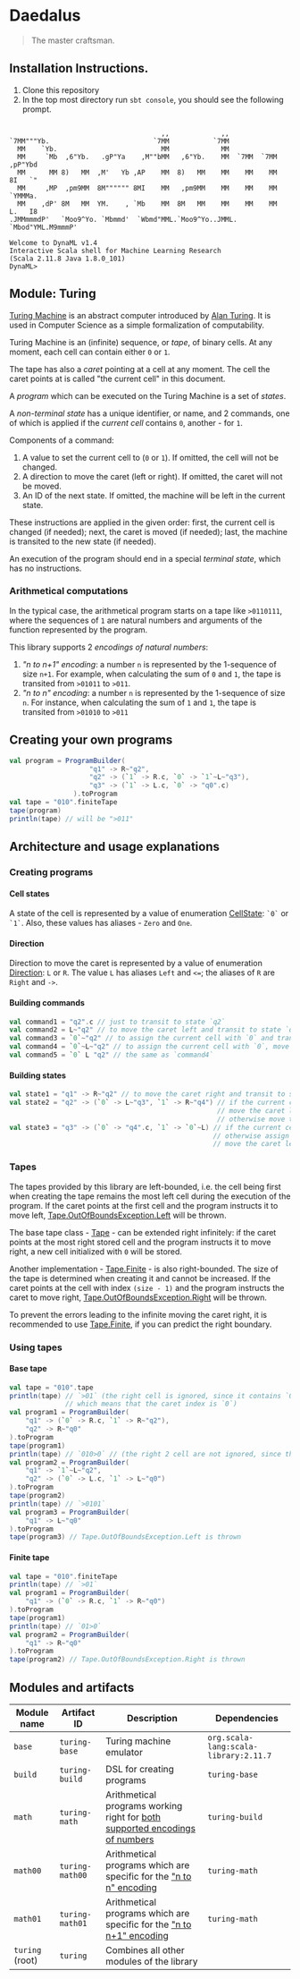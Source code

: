 # Daedalus

>The master craftsman.

## Installation Instructions.

1. Clone this repository
2. In the top most directory run ```sbt console```, you should see the following prompt.

```

                                      ,,             ,,
`7MM"""Yb.                          `7MM           `7MM
  MM    `Yb.                          MM             MM
  MM     `Mb  ,6"Yb.   .gP"Ya    ,M""bMM   ,6"Yb.    MM  `7MM  `7MM  ,pP"Ybd
  MM      MM 8)   MM  ,M'   Yb ,AP    MM  8)   MM    MM    MM    MM  8I   `"
  MM     ,MP  ,pm9MM  8M"""""" 8MI    MM   ,pm9MM    MM    MM    MM  `YMMMa.
  MM    ,dP' 8M   MM  YM.    , `Mb    MM  8M   MM    MM    MM    MM  L.   I8
.JMMmmmdP'   `Moo9^Yo. `Mbmmd'  `Wbmd"MML.`Moo9^Yo..JMML.  `Mbod"YML.M9mmmP'

Welcome to DynaML v1.4 
Interactive Scala shell for Machine Learning Research
(Scala 2.11.8 Java 1.8.0_101)
DynaML> 

```


## Module: Turing

[Turing Machine](https://en.wikipedia.org/wiki/Turing_machine) 
is an abstract computer introduced by [Alan Turing](https://en.wikipedia.org/wiki/Alan_Turing).
It is used in Computer Science as a simple formalization of computability.

Turing Machine is an (infinite) sequence, or <i>tape</i>, of binary cells.
At any moment, each cell can contain either `0` or `1`.

The tape has also a <i>caret</i> pointing at a cell at any moment.
The cell the caret points at is called "the current cell" in this document.

A <i>program</i> which can be executed on the Turing Machine is a set of <i>states</i>.

A <i>non-terminal state</i> has a unique identifier, or name, and 2 commands,
one of which is applied if the <i>current cell</i> contains `0`, another - for `1`.

Components of a command:

1. A value to set the current cell to (`0` or `1`). If omitted, the cell will not be changed.
1. A direction to move the caret (left or right). If omitted, the caret will not be moved.
1. An ID of the next state. If omitted, the machine will be left in the current state.

These instructions are applied in the given order: first, the current cell is changed (if needed);
next, the caret is moved (if needed); last, the machine is transited to the new state (if needed).

An execution of the program should end in a special <i>terminal state</i>, which has no instructions.

### Arithmetical computations

In the typical case, the arithmetical program starts on a tape like `>0110111`,
where the sequences of `1` are natural numbers and arguments of the function represented by the program.

This library supports 2 <i>encodings of natural numbers</i>:

1. <i>"n to n+1" encoding</i>: a number `n` is represented by the 1-sequence of size `n+1`.
For example, when calculating the sum of `0` and `1`, the tape is transited from `>01011` to `>011`.
2. <i>"n to n" encoding</i>: a number `n` is represented by the 1-sequence of size `n`.
For instance, when calculating the sum of `1` and `1`,
the tape is transited from `>01010` to `>011`



## Creating your own programs

```scala
val program = ProgramBuilder(
              		"q1" -> R~"q2",
              		"q2" -> (`1` -> R.c, `0` -> `1`~L~"q3"),
              		"q3" -> (`1` -> L.c, `0` -> "q0".c)
              	).toProgram
val tape = "010".finiteTape
tape(program)
println(tape) // will be ">011"
```

## Architecture and usage explanations

### Creating programs

#### Cell states

A state of the cell is represented by a value of enumeration [CellState](http://skozlov.github.io/turing/scaladoc/base/0.1/#io.github.mandar2812.turing.CellState$): `` `0` `` or `` `1` ``.
Also, these values has aliases - `Zero` and `One`.

#### Direction

Direction to move the caret is represented by a value of enumeration [Direction](http://skozlov.github.io/turing/scaladoc/base/0.1/#io.github.mandar2812.turing.Direction$): `L` or `R`.
The value `L` has aliases `Left` and `<=`; the aliases of `R` are `Right` and `->`.

#### Building commands

```scala
val command1 = "q2".c // just to transit to state `q2`
val command2 = L~"q2" // to move the caret left and transit to state `q2`
val command3 = `0`~"q2" // to assign the current cell with `0` and transit to state `q2`
val command4 = `0`~L~"q2" // to assign the current cell with `0`, move the caret left and transit to state `q2`
val command5 = `0` L "q2" // the same as `command4`
```

#### Building states

```scala
val state1 = "q1" -> R~"q2" // to move the caret right and transit to state `q2`
val state2 = "q2" -> (`0` -> L~"q3", `1` -> R~"q4") // if the current cell contains `0`,
                                                    // move the caret left and transit to state `q3`,
                                                    // otherwise move the caret right and transit to state `q4`
val state3 = "q3" -> (`0` -> "q4".c, `1` -> `0`~L) // if the current cell contains `0`, transit to state "q4",
                                                   // otherwise assign the current cell with `0`,
                                                   // move the caret left and stay in state `q3`
```

### Tapes

The tapes provided by this library are left-bounded,
i.e. the cell being first when creating the tape remains the most left cell during the execution of the program.
If the caret points at the first cell and the program instructs it to move left,
[Tape.OutOfBoundsException.Left](http://skozlov.github.io/turing/scaladoc/base/0.1/#io.github.mandar2812.turing.Tape$$OutOfBoundsException$$Left) will be thrown.

The base tape class - [Tape](http://skozlov.github.io/turing/scaladoc/base/0.1/#io.github.mandar2812.turing.Tape) - can be extended right infinitely:
if the caret points at the most right stored cell and the program instructs it to move right,
a new cell initialized with `0` will be stored.

Another implementation - [Tape.Finite](http://skozlov.github.io/turing/scaladoc/base/0.1/#io.github.mandar2812.turing.Tape$$Finite) - is also right-bounded.
The size of the tape is determined when creating it and cannot be increased.
If the caret points at the cell with index `(size - 1)` and the program instructs the caret to move right,
[Tape.OutOfBoundsException.Right](http://skozlov.github.io/turing/scaladoc/base/0.1/#io.github.mandar2812.turing.Tape$$OutOfBoundsException$$Right) will be thrown.

To prevent the errors leading to the infinite moving the caret right,
it is recommended to use [Tape.Finite](http://skozlov.github.io/turing/scaladoc/base/0.1/#io.github.mandar2812.turing.Tape$$Finite), if you can predict the right boundary.

### Using tapes

#### Base tape

```scala
val tape = "010".tape
println(tape) // `>01` (the right cell is ignored, since it contains `0` by contract; the first character is `>`,
              // which means that the caret index is `0`)
val program1 = ProgramBuilder(
	"q1" -> (`0` -> R.c, `1` -> R~"q2"),
	"q2" -> R~"q0"
).toProgram
tape(program1)
println(tape) // `010>0` // (the right 2 cell are not ignored, since the caret points at the 2nd one)
val program2 = ProgramBuilder(
	"q1" -> `1`~L~"q2",
	"q2" -> (`0` -> L.c, `1` -> L~"q0")
).toProgram
tape(program2)
println(tape) // `>0101`
val program3 = ProgramBuilder(
	"q1" -> L~"q0"
).toProgram
tape(program3) // Tape.OutOfBoundsException.Left is thrown
```

#### Finite tape

```scala
val tape = "010".finiteTape
println(tape) // `>01`
val program1 = ProgramBuilder(
	"q1" -> (`0` -> R.c, `1` -> R~"q0")
).toProgram
tape(program1)
println(tape) // `01>0`
val program2 = ProgramBuilder(
	"q1" -> R~"q0"
).toProgram
tape(program2) // Tape.OutOfBoundsException.Right is thrown
```

## Modules and artifacts

Module name | Artifact ID | Description | Dependencies
------------|-------------|-------------|----------------
`base` | `turing-base` | Turing machine emulator | `org.scala-lang:scala-library:2.11.7`
`build` | `turing-build` | DSL for creating programs | `turing-base`
`math` | `turing-math` | Arithmetical programs working right for [both supported encodings of numbers](https://github.com/skozlov/turing/blob/master/README.md#arithmetical-computations) | `turing-build`
`math00` | `turing-math00` | Arithmetical programs which are specific for the ["n to n" encoding](https://github.com/skozlov/turing/blob/master/README.md#arithmetical-computations) | `turing-math`
`math01` | `turing-math01` | Arithmetical programs which are specific for the ["n to n+1" encoding](https://github.com/skozlov/turing/blob/master/README.md#arithmetical-computations) | `turing-math`
`turing` (root) | `turing` | Combines all other modules of the library
